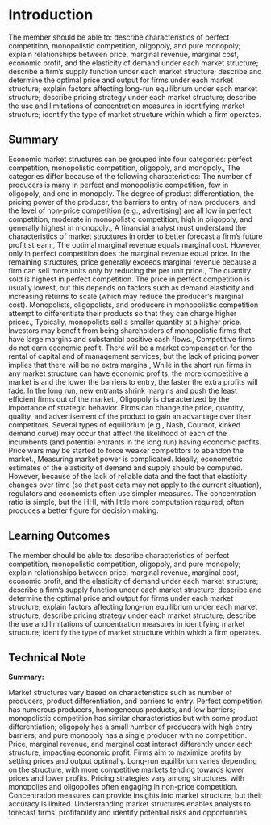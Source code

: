 # Introduction

The member should be able to: describe characteristics of perfect competition, monopolistic competition, oligopoly, and pure monopoly; explain relationships between price, marginal revenue, marginal cost, economic profit, and the elasticity of demand under each market structure; describe a firm’s supply function under each market structure; describe and determine the optimal price and output for firms under each market structure; explain factors affecting long-run equilibrium under each market structure; describe pricing strategy under each market structure; describe the use and limitations of concentration measures in identifying market structure; identify the type of market structure within which a firm operates.

## Summary

Economic market structures can be grouped into four categories: perfect competition, monopolistic competition, oligopoly, and monopoly., The categories differ because of the following characteristics: The number of producers is many in perfect and monopolistic competition, few in oligopoly, and one in monopoly. The degree of product differentiation, the pricing power of the producer, the barriers to entry of new producers, and the level of non-price competition (e.g., advertising) are all low in perfect competition, moderate in monopolistic competition, high in oligopoly, and generally highest in monopoly., A financial analyst must understand the characteristics of market structures in order to better forecast a firm’s future profit stream., The optimal marginal revenue equals marginal cost. However, only in perfect competition does the marginal revenue equal price. In the remaining structures, price generally exceeds marginal revenue because a firm can sell more units only by reducing the per unit price., The quantity sold is highest in perfect competition. The price in perfect competition is usually lowest, but this depends on factors such as demand elasticity and increasing returns to scale (which may reduce the producer’s marginal cost). Monopolists, oligopolists, and producers in monopolistic competition attempt to differentiate their products so that they can charge higher prices., Typically, monopolists sell a smaller quantity at a higher price. Investors may benefit from being shareholders of monopolistic firms that have large margins and substantial positive cash flows., Competitive firms do not earn economic profit. There will be a market compensation for the rental of capital and of management services, but the lack of pricing power implies that there will be no extra margins., While in the short run firms in any market structure can have economic profits, the more competitive a market is and the lower the barriers to entry, the faster the extra profits will fade. In the long run, new entrants shrink margins and push the least efficient firms out of the market., Oligopoly is characterized by the importance of strategic behavior. Firms can change the price, quantity, quality, and advertisement of the product to gain an advantage over their competitors. Several types of equilibrium (e.g., Nash, Cournot, kinked demand curve) may occur that affect the likelihood of each of the incumbents (and potential entrants in the long run) having economic profits. Price wars may be started to force weaker competitors to abandon the market., Measuring market power is complicated. Ideally, econometric estimates of the elasticity of demand and supply should be computed. However, because of the lack of reliable data and the fact that elasticity changes over time (so that past data may not apply to the current situation), regulators and economists often use simpler measures. The concentration ratio is simple, but the HHI, with little more computation required, often produces a better figure for decision making.

## Learning Outcomes

The member should be able to: describe characteristics of perfect competition, monopolistic competition, oligopoly, and pure monopoly; explain relationships between price, marginal revenue, marginal cost, economic profit, and the elasticity of demand under each market structure; describe a firm’s supply function under each market structure; describe and determine the optimal price and output for firms under each market structure; explain factors affecting long-run equilibrium under each market structure; describe pricing strategy under each market structure; describe the use and limitations of concentration measures in identifying market structure; identify the type of market structure within which a firm operates.

## Technical Note

**Summary:**

Market structures vary based on characteristics such as number of producers, product differentiation, and barriers to entry. Perfect competition has numerous producers, homogeneous products, and low barriers; monopolistic competition has similar characteristics but with some product differentiation; oligopoly has a small number of producers with high entry barriers; and pure monopoly has a single producer with no competition. Price, marginal revenue, and marginal cost interact differently under each structure, impacting economic profit. Firms aim to maximize profits by setting prices and output optimally. Long-run equilibrium varies depending on the structure, with more competitive markets tending towards lower prices and lower profits. Pricing strategies vary among structures, with monopolies and oligopolies often engaging in non-price competition. Concentration measures can provide insights into market structure, but their accuracy is limited. Understanding market structures enables analysts to forecast firms' profitability and identify potential risks and opportunities.